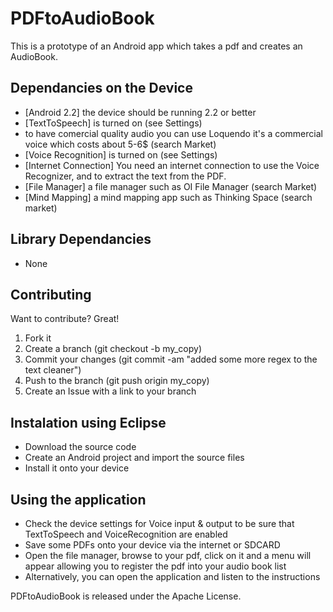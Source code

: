 PDFtoAudioBook
==============

This is a prototype of an Android app which takes a pdf and creates an
AudioBook. 

Dependancies on the Device
----------------------------
* [Android 2.2] the device should be running 2.2 or better
* [TextToSpeech] is turned on (see Settings)
* to have comercial quality audio you can use 
Loquendo it's a commercial voice which costs about 5-6$ (search Market)
* [Voice Recognition] is turned on (see Settings)
* [Internet Connection] You need an internet connection to use the Voice
Recognizer, and to extract the text from the PDF.
* [File Manager] a file manager such as OI File Manager (search Market) 
* [Mind Mapping] a mind mapping app such as Thinking Space (search market)

Library Dependancies
--------------------
* None

Contributing
-------------

Want to contribute? Great!

1. Fork it
2. Create a branch (git checkout -b my_copy)
3. Commit your changes (git commit -am "added some more regex to the text
cleaner")
4. Push to the branch (git push origin my_copy)
5. Create an Issue with a link to your branch

Instalation using Eclipse
-------------------------
* Download the source code
* Create an Android project and import the source files
* Install it onto your device 

Using the application
---------------------
* Check the device settings for Voice input & output to be sure that TextToSpeech
and VoiceRecognition are enabled
* Save some PDFs onto your device via the internet or SDCARD
* Open the file manager, browse to your pdf, click on it and a menu will appear
allowing you to register the pdf into your audio book list
* Alternatively, you can open the application and listen to the instructions 


PDFtoAudioBook is released under the Apache License.
